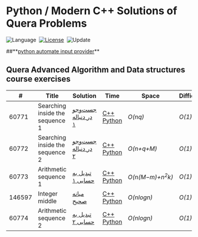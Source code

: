 # Python / Modern C++ Solutions of Quera Problems
![Language](https://img.shields.io/badge/language-Python%20%2F%20Modern%20C++-orange.svg)&nbsp;
[![License](https://img.shields.io/badge/license-MIT-blue.svg)](./LICENSE.md)&nbsp;
![Update](https://img.shields.io/badge/update-weekly-green.svg)&nbsp;

##**[python automate input provider](./Python/input_provider.py)\** 

## Quera Advanced Algorithm and Data structures course exercises
|  #  | Title                           | Solution                                                                          | Time                                                                                                   | Space                      | Difficulty    | Tag          | Note           | 
|-----|---------------------------------|-----------------------------------------------------------------------------------|--------------------------------------------------------------------------------------------------------|----------------------------| ------------- |--------------|----------------|
60771 | Searching inside the sequence 1 | [جست‌وجو در دنباله ۱](https://quera.org/college/3016/chapter/10131/lesson/60771/) | [C++](./C++/searching-inside-the-sequence-1.cpp) [Python](./Python/searching-inside-the-sequence-1.py) | _O(nq)_                    | _O(1)_ | Easy | List Searching |
60772 | Searching inside the sequence 2 | [جست‌وجو در دنباله ۲](https://quera.org/college/3016/chapter/10131/lesson/60772/) | [C++](./C++/searching-inside-the-sequence-2.cpp) [Python](./Python/searching-inside-the-sequence-2.py) | _O(n+q+M)_                 | _O(1)_ | Medium | List Searching |
60773 | Arithmetic sequence 1           | [تبدیل به حسابی ۱](https://quera.org/college/3016/chapter/10131/lesson/60773/)  | [C++](./C++/Arithmetic_sequence1.cpp) [Python](./Python/Arithmetic_sequence1.py)                       | _O(n(M−m)+n<sup>2</sup>k)_ | _O(1)_ | Easy | List Sorting |
146597 | Integer middle                 |  [میانه صحیح](https://quera.org/college/3016/chapter/10131/lesson/146597/) | [C++](./C++/integer_middle.cpp) [Python](./Python/integer_middle.py)                                   | _O(nlogn)_                 | _O(1)_ | Easy | List Searching |
60774 | Arithmetic sequence 2           | [تبدیل به حسابی ۲](https://quera.org/college/3016/chapter/10131/lesson/60774/)  | [C++](./C++/Arithmetic_sequence2.cpp) [Python](./Python/Arithmetic_sequence2.py)                       | _O(nlogn)_                 | _O(1)_ | Easy | List Sorting   |


